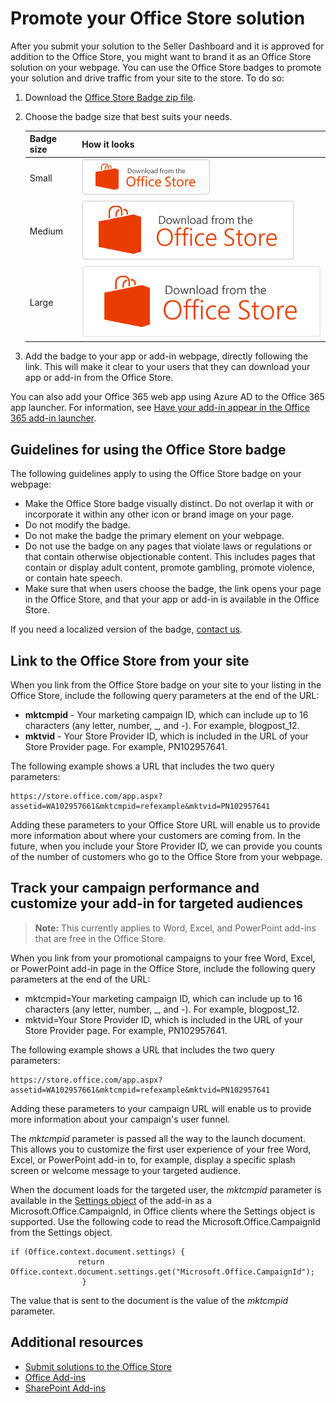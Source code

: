 # Promote your Office Store solution


After you submit your solution to the Seller Dashboard and it is approved for addition to the Office Store, you might want to brand it as an Office Store solution on your webpage. You can use the Office Store badges to promote your solution and drive traffic from your site to the store. To do so:
 


1. Download the  [Office Store Badge zip file](http://download.microsoft.com/download/2/4/D/24D59A35-F3C6-410D-AF29-43C9304631FE/OfficeDownload.zip).
    
 
2. Choose the badge size that best suits your needs. 
    

    |**Badge size**|**How it looks**|
    |:-----|:-----|
    |Small|![Screenshot of the small-sized Office Store badge](../images/60a9da08-8a1c-4b2b-82e6-215e116c7fa3.png)|
    |Medium|![Screenshot of the medium-sized Office Store badge](../images/0da977b2-a5f4-43a4-971d-9b4a2b089545.png)|
    |Large|![Screenshot of the large-sized Office Store badge](../images/8ae64033-d9b3-43a1-b393-afd2212f52fe.png)|

3. Add the badge to your app or add-in webpage, directly following the link. This will make it clear to your users that they can download your app or add-in from the Office Store. 
    
 

You can also add your Office 365 web app using Azure AD to the Office 365 app launcher. For information, see  [Have your add-in appear in the Office 365 add-in launcher](https://msdn.microsoft.com/en-us/office/office365/howto/connect-your-app-to-o365-app-launcher).
 


## Guidelines for using the Office Store badge

The following guidelines apply to using the Office Store badge on your webpage:
 

 

- Make the Office Store badge visually distinct. Do not overlap it with or incorporate it within any other icon or brand image on your page.
- Do not modify the badge. 
- Do not make the badge the primary element on your webpage. 
- Do not use the badge on any pages that violate laws or regulations or that contain otherwise objectionable content. This includes pages that contain or display adult content, promote gambling, promote violence, or contain hate speech.
- Make sure that when users choose the badge, the link opens your page in the Office Store, and that your app or add-in is available in the Office Store.
    
 
If you need a localized version of the badge, [contact us](http://officespdev.uservoice.com/).
 

 

## Link to the Office Store from your site

When you link from the Office Store badge on your site to your listing in the Office Store, include the following query parameters at the end of the URL:
 

 

- **mktcmpid** - Your marketing campaign ID, which can include up to 16 characters (any letter, number, _, and -). For example, blogpost_12.
- **mktvid** - Your Store Provider ID, which is included in the URL of your Store Provider page. For example, PN102957641.
    
 
The following example shows a URL that includes the two query parameters:
 

``` 
https://store.office.com/app.aspx?assetid=WA102957661&mktcmpid=refexample&mktvid=PN102957641
``` 

 
Adding these parameters to your Office Store URL will enable us to provide more information about where your customers are coming from. In the future, when you include your Store Provider ID, we can provide you counts of the number of customers who go to the Office Store from your webpage.
 

 

## Track your campaign performance and customize your add-in for targeted audiences


 >**Note:**  This currently applies to Word, Excel, and PowerPoint add-ins that are free in the Office Store.
 

When you link from your promotional campaigns to your free Word, Excel, or PowerPoint add-in page in the Office Store, include the following query parameters at the end of the URL: 
 

 

- mktcmpid=Your marketing campaign ID, which can include up to 16 characters (any letter, number, _, and -). For example, blogpost_12. 
- mktvid=Your Store Provider ID, which is included in the URL of your Store Provider page. For example, PN102957641. 
 
The following example shows a URL that includes the two query parameters: 
 

```
https://store.office.com/app.aspx?assetid=WA102957661&mktcmpid=refexample&mktvid=PN102957641 
``` 

 
Adding these parameters to your campaign URL will enable us to provide more information about your campaign's user funnel.
 

 
The  _mktcmpid_ parameter is passed all the way to the launch document. This allows you to customize the first user experience of your free Word, Excel, or PowerPoint add-in to, for example, display a specific splash screen or welcome message to your targeted audience.
 

 
When the document loads for the targeted user, the  _mktcmpid_ parameter is available in the [Settings object](https://dev.office.com/reference/add-ins/shared/settings) of the add-in as a Microsoft.Office.CampaignId, in Office clients where the Settings object is supported. Use the following code to read the Microsoft.Office.CampaignId from the Settings object.
 

 



```
if (Office.context.document.settings) { 
               return Office.context.document.settings.get("Microsoft.Office.CampaignId"); 
                } 

```

The value that is sent to the document is the value of the  _mktcmpid_ parameter.
 

 

## Additional resources
<a name="bk_addresources"> </a>


-  [Submit solutions to the Office Store](ssubmit-to-the-office-store.md) 
-  [Office Add-ins](https://dev.office.com/docs/add-ins/overview/office-add-ins)  
-  [SharePoint Add-ins](http://msdn.microsoft.com/library/sharepoint-add-ins%28Office.15%29.aspx)
    
 

